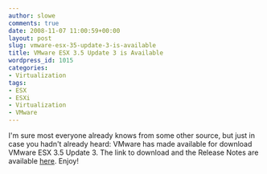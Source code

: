 ```yaml
---
author: slowe
comments: true
date: 2008-11-07 11:00:59+00:00
layout: post
slug: vmware-esx-35-update-3-is-available
title: VMware ESX 3.5 Update 3 is Available
wordpress_id: 1015
categories:
- Virtualization
tags:
- ESX
- ESXi
- Virtualization
- VMware
---
```


I'm sure most everyone already knows from some other source, but just in case you hadn't already heard: VMware has made available for download VMware ESX 3.5 Update 3. The link to download and the Release Notes are available [here](http://www.vmware.com/download/vi/). Enjoy!
